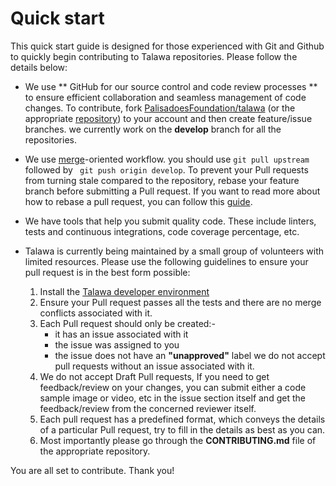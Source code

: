 # Quick start

 This quick start guide is designed for those experienced with Git and Github to quickly begin contributing to Talawa repositories. Please follow the details below:

 * We use ** GitHub for our source control and code review processes ** to ensure efficient collaboration and seamless management of code changes. To contribute, fork [PalisadoesFoundation/talawa](https://github.com/PalisadoesFoundation/talawa) (or the appropriate [repository](https://github.com/PalisadoesFoundation)) to your account and then create feature/issue branches. we currently work on the **develop** branch for all the repositories.

 * We use [merge](https://git-scm.com/book/en/v2/Git-Branching-Basic-Branching-and-Merging#_basic_merging)-oriented workflow. you should use ``` git pull upstream ``` followed by ``` git push origin develop```. To prevent your Pull requests from turning stale compared to the repository, rebase your feature branch before submitting a Pull request. If you want to read more about how to rebase a pull request, you can follow this [guide](https://github.com/openedx/edx-platform/wiki/How-to-Rebase-a-Pull-Request).

 * We have tools that help you submit quality code. These include linters, tests and continuous integrations, code coverage percentage, etc.

 * Talawa is currently being maintained by a small group of volunteers with limited resources. Please use the following guidelines to ensure your pull request is in the best form possible:
     
     1. Install the [Talawa developer environment](../../../docs/introduction/our-repositories) 
     2. Ensure your Pull request passes all the tests and there are no merge conflicts associated with it.
     3. Each Pull request should only be created:- 
        * it has an issue associated with it
        * the issue was assigned to you
        * the issue does not have an **"unapproved"** label we do not accept pull requests without an issue associated with it. 
     4. We do not accept Draft Pull requests, If you need to get feedback/review on your changes, you can submit either a code sample image or video, etc in the issue section itself and get the feedback/review from the concerned reviewer itself.
     5. Each pull request has a predefined format, which conveys the details of a particular Pull request, try to fill in the details as best as you can.
     6. Most importantly please go through the **CONTRIBUTING.md** file of the appropriate repository.

  You are all set to contribute. Thank you!